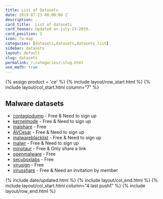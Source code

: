 ```yaml
---
title: List of Datasets
date: 2019-07-23 00:00:00 Z
description: .
card_title:  List of datasets
card_teaser: Updated on july-23-2019.
card_position: 1
icon: fa-map
categories: [datasets,datasets,datasets_list]
sidebar: datasets
layout: default
slug: datasets
permalink: /:categories/:slug.html
use_math: true
---
```


{% assign product = 'ce' %}
{% include layout/row_start.html %}
{% include layout/col_start.html column="7" %}

## Malware datasets
+ [contagiodump](http://contagiodump.blogspot.kr/) - Free & Need to sign up
+ [kernelmode](http://www.kernelmode.info/forum/) - Free & Need to sign up
+ [malshare](http://malshare.com/) - Free
+ [AVCesar](https://avcaesar.malware.lu/) - Free & Need to sign up
+ [malwareblacklist](http://www.malwareblacklist.com/) - Free & Need to sign up
+ [malwr](https://malwr.com/) - Free & Need to sign up
+ [minotaur](http://minotauranalysis.com/) - Free & Only share a link
+ [openmalware](http://openmalware.org/) - Free
+ [secuboxlabs](http://secuboxlabs.fr/) - Free
+ [virusign](http://www.virusign.com/) - Free
+ [virusshare](https://virusshare.com/) - Free & Need an invitation by member


{% include date/updated.html %}
{% include layout/col_end.html %}
{% include layout/col_start.html column="4 last push1" %}
{% include layout/row_end.html %}
